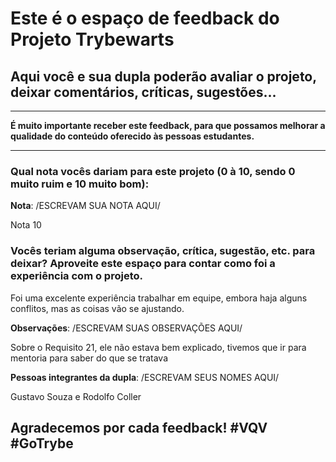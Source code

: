 # Este é o espaço de feedback do Projeto Trybewarts
## Aqui você e sua dupla poderão avaliar o projeto, deixar comentários, críticas, sugestões...

---

**É muito importante receber este feedback, para que possamos melhorar a qualidade do conteúdo oferecido às pessoas estudantes.**

---

### Qual nota vocês dariam para este projeto (0 à 10, sendo 0 muito ruim e 10 muito bom):



**Nota**: /ESCREVAM SUA NOTA AQUI/

Nota 10 

### Vocês teriam alguma observação, crítica, sugestão, etc. para deixar? Aproveite este espaço para contar como foi a experiência com o projeto.

Foi uma excelente experiência trabalhar em equipe, embora haja alguns conflitos, mas as coisas vão se ajustando. 

**Observações**: /ESCREVAM SUAS OBSERVAÇÕES AQUI/

Sobre o Requisito 21, ele não estava bem explicado, tivemos que ir para mentoria para saber do que se tratava

**Pessoas integrantes da dupla**: /ESCREVAM SEUS NOMES AQUI/

Gustavo Souza e Rodolfo Coller

## Agradecemos por cada feedback! #VQV #GoTrybe
